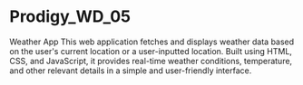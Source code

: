 # Prodigy_WD_05
Weather App  This web application fetches and displays weather data based on the user's current location or a user-inputted location. Built using HTML, CSS, and JavaScript, it provides real-time weather conditions, temperature, and other relevant details in a simple and user-friendly interface.
